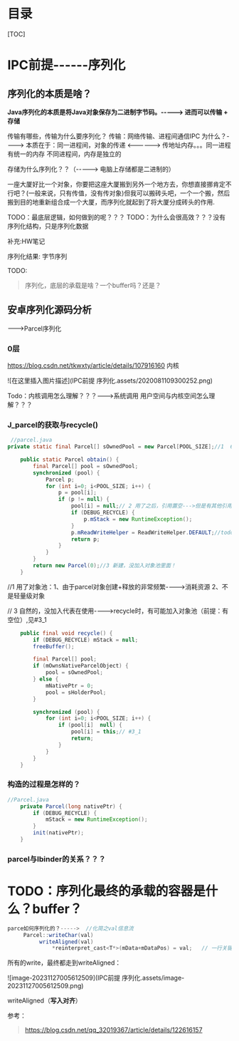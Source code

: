 # 目录

[TOC]



# IPC前提------序列化

## **序列化的本质是啥？**

**Java序列化的本质是将Java对象保存为二进制字节码。-----> 进而可以传输 +  存储**

传输有哪些，传输为什么要序列化？
传输：网络传输、进程间通信IPC
为什么？---->
本质在于：同一进程间，对象的传递 <------> 传地址内存。。。同一进程有统一的内存
                    不同进程间，内存是独立的

存储为什么序列化？？（-----> 电脑上存储都是二进制的）

一座大厦好比一个对象，你要把这座大厦搬到另外一个地方去，你想直接挪肯定不行吧？(一般来说，只有传值，没有传对象)但我可以搬砖头吧，一个一个搬，然后搬到目的地重新组合成一个大厦，而序列化就起到了将大厦分成砖头的作用.

TODO：最底层逻辑，如何做到的呢？？？
TODO：为什么会很高效？？？没有序列化结构，只是序列化数据



补充:HW笔记





序列化结果:  字节序列



TODO:

> 序列化，底层的承载是啥？一个buffer吗？还是？







## 安卓序列化源码分析

--->Parcel序列化

### 0层

https://blog.csdn.net/tkwxty/article/details/107916160   内核

![在这里插入图片描述](IPC前提 序列化.assets/2020081109300252.png)



Todo：内核调用怎么理解？？？--->系统调用
           用户空间与内核空间怎么理解？？？



### J_parcel的获取与recycle()



```java
 //parcel.java
private static final Parcel[] sOwnedPool = new Parcel[POOL_SIZE];//1  6个对象的对象池

    public static Parcel obtain() {
        final Parcel[] pool = sOwnedPool;
        synchronized (pool) {
            Parcel p;
            for (int i=0; i<POOL_SIZE; i++) {
                p = pool[i];
                if (p != null) {
                    pool[i] = null;// 2 用了之后，引用置空--->但是有其他引用
                    if (DEBUG_RECYCLE) {
                        p.mStack = new RuntimeException();
                    }
                    p.mReadWriteHelper = ReadWriteHelper.DEFAULT;//todo:作用？？？
                    return p;
                }
            }
        }
        return new Parcel(0);//3 新建，没加入对象池里面！
    }
```

//1 用了对象池：1、由于parcel对象创建+释放的非常频繁---->消耗资源 2、不是轻量级对象

// 3 自然的，没加入代表在使用---->recycle时，有可能加入对象池（前提：有空位）,见#3_1

```java
    public final void recycle() {
        if (DEBUG_RECYCLE) mStack = null;
        freeBuffer();

        final Parcel[] pool;
        if (mOwnsNativeParcelObject) {
            pool = sOwnedPool;
        } else {
            mNativePtr = 0;
            pool = sHolderPool;
        }

        synchronized (pool) {
            for (int i=0; i<POOL_SIZE; i++) {
                if (pool[i]  null) {
                    pool[i] = this;// #3_1
                    return;
                }
            }
        }
    }

```

###   构造的过程是怎样的？



```java
//Parcel.java
    private Parcel(long nativePtr) {
        if (DEBUG_RECYCLE) {
            mStack = new RuntimeException();
        }
        init(nativePtr);
    }
```



### parcel与Ibinder的关系？？？







# TODO：序列化最终的承载的容器是什么？buffer？



```java
parce如何序列化的？----->  //化简之val信息流
     Parcel::writeChar(val) 
	      writeAligned(val) 
		      *reinterpret_cast<T*>(mData+mDataPos) = val;   // 一行关键代码

```



所有的write，最终都走到writeAligned：

![image-20231127005612509](IPC前提 序列化.assets/image-20231127005612509.png)

writeAligned（**写入对齐**）





参考：

> https://blog.csdn.net/qq_32019367/article/details/122616157